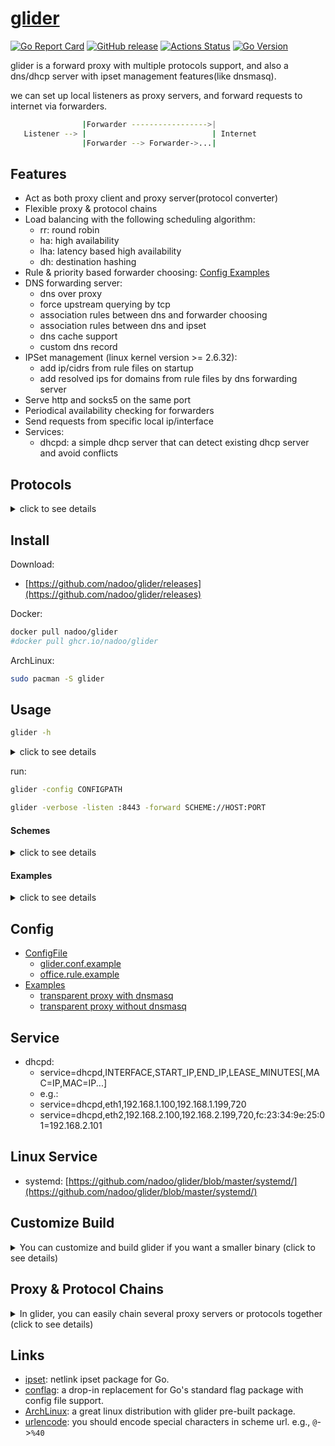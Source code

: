 # [glider](https://github.com/nadoo/glider)

[![Go Report Card](https://goreportcard.com/badge/github.com/nadoo/glider?style=flat-square)](https://goreportcard.com/report/github.com/nadoo/glider)
[![GitHub release](https://img.shields.io/github/v/release/nadoo/glider.svg?style=flat-square&include_prereleases)](https://github.com/nadoo/glider/releases)
[![Actions Status](https://img.shields.io/github/workflow/status/nadoo/glider/Build?style=flat-square)](https://github.com/nadoo/glider/actions)
[![Go Version](https://img.shields.io/github/go-mod/go-version/nadoo/glider?style=flat-square)](https://go.dev/dl/)

glider is a forward proxy with multiple protocols support, and also a dns/dhcp server with ipset management features(like dnsmasq).

we can set up local listeners as proxy servers, and forward requests to internet via forwarders.

```bash
                |Forwarder ----------------->|
   Listener --> |                            | Internet
                |Forwarder --> Forwarder->...|
```

## Features
- Act as both proxy client and proxy server(protocol converter)
- Flexible proxy & protocol chains
- Load balancing with the following scheduling algorithm:
  - rr: round robin
  - ha: high availability 
  - lha: latency based high availability
  - dh: destination hashing
- Rule & priority based forwarder choosing: [Config Examples](config/examples)
- DNS forwarding server:
  - dns over proxy
  - force upstream querying by tcp
  - association rules between dns and forwarder choosing
  - association rules between dns and ipset
  - dns cache support
  - custom dns record
- IPSet management (linux kernel version >= 2.6.32):
  - add ip/cidrs from rule files on startup
  - add resolved ips for domains from rule files by dns forwarding server
- Serve http and socks5 on the same port
- Periodical availability checking for forwarders
- Send requests from specific local ip/interface
- Services: 
  - dhcpd: a simple dhcp server that can detect existing dhcp server and avoid conflicts

## Protocols

<details>
<summary>click to see details</summary>

|Protocol       | Listen/TCP |  Listen/UDP | Forward/TCP | Forward/UDP | Description
|:-:            |:-:|:-:|:-:|:-:|:-
|Mixed          |√|√| | |http+socks5 server
|HTTP           |√| |√| |client & server
|SOCKS5         |√|√|√|√|client & server
|SS             |√|√|√|√|client & server
|Trojan         |√|√|√|√|client & server
|Trojanc        |√|√|√|√|trojan cleartext(without tls)
|VLESS          |√|√|√|√|client & server
|VMess          | | |√|√|client only
|SSR            | | |√| |client only
|SSH            | | |√| |client only
|SOCKS4         | | |√| |client only
|SOCKS4A        | | |√| |client only
|TCP            |√| |√| |tcp tunnel client & server
|UDP            | |√| |√|udp tunnel client & server
|TLS            |√| |√| |transport client & server
|KCP            | |√|√| |transport client & server
|Unix           |√|√|√|√|transport client & server
|Smux           |√| |√| |transport client & server
|Websocket(WS)  |√| |√| |transport client & server
|WS Secure      |√| |√| |websocket secure (wss)
|Proxy Protocol |√| | | |version 1 server only
|Simple-Obfs    | | |√| |transport client only
|Redir          |√| | | |linux redirect proxy
|Redir6         |√| | | |linux redirect proxy(ipv6)
|Tproxy         | |√| | |linux tproxy(udp only)
|Reject         | | |√|√|reject all requests

</details>

## Install

Download:
- [https://github.com/nadoo/glider/releases](https://github.com/nadoo/glider/releases)

Docker:
```bash
docker pull nadoo/glider
#docker pull ghcr.io/nadoo/glider
```

ArchLinux:
```bash
sudo pacman -S glider
```

## Usage

```bash
glider -h
```
<details>
<summary>click to see details</summary>

```bash
glider 0.16.0 usage:
  -check string
    	check=tcp[://HOST:PORT]: tcp port connect check
    	check=http://HOST[:PORT][/URI][#expect=REGEX_MATCH_IN_RESP_LINE]
    	check=https://HOST[:PORT][/URI][#expect=REGEX_MATCH_IN_RESP_LINE]
    	check=file://SCRIPT_PATH: run a check script, healthy when exitcode=0, environment variables: FORWARDER_ADDR
    	check=disable: disable health check (default "http://www.msftconnecttest.com/connecttest.txt#expect=200")
  -checkdisabledonly
    	check disabled fowarders only
  -checkinterval int
    	fowarder check interval(seconds) (default 30)
  -checktimeout int
    	fowarder check timeout(seconds) (default 10)
  -checktolerance int
    	fowarder check tolerance(ms), switch only when new_latency < old_latency - tolerance, only used in lha mode
  -config string
    	config file path
  -dialtimeout int
    	dial timeout(seconds) (default 3)
  -dns string
    	local dns server listen address
  -dnsalwaystcp
    	always use tcp to query upstream dns servers no matter there is a forwarder or not
  -dnscachelog
    	show query log of dns cache
  -dnscachesize int
    	size of CACHE (default 4096)
  -dnsmaxttl int
    	maximum TTL value for entries in the CACHE(seconds) (default 1800)
  -dnsminttl int
    	minimum TTL value for entries in the CACHE(seconds)
  -dnsnoaaaa
    	disable AAAA query
  -dnsrecord value
    	custom dns record, format: domain/ip
  -dnsserver value
    	remote dns server address
  -dnstimeout int
    	timeout value used in multiple dnsservers switch(seconds) (default 3)
  -forward value
    	forward url, format: SCHEME://[USER|METHOD:PASSWORD@][HOST]:PORT?PARAMS[,SCHEME://[USER|METHOD:PASSWORD@][HOST]:PORT?PARAMS]
  -include value
    	include file
  -interface string
    	source ip or source interface
  -listen value
    	listen url, format: SCHEME://[USER|METHOD:PASSWORD@][HOST]:PORT?PARAMS
  -logflags int
    	log flags, do not change it if you do not know what it is, ref: https://pkg.go.dev/log#pkg-constants (default 19)
  -maxfailures int
    	max failures to change forwarder status to disabled (default 3)
  -relaytimeout int
    	relay timeout(seconds)
  -rulefile value
    	rule file path
  -rules-dir string
    	rule file folder
  -service value
    	run specified services, format: SERVICE_NAME[,SERVICE_CONFIG]
  -strategy string
    	forward strategy, default: rr (default "rr")
  -tcpbufsize int
    	tcp buffer size in Bytes (default 32768)
  -udpbufsize int
    	udp buffer size in Bytes (default 2048)
  -verbose
    	verbose mode
```

</details>

run:
```bash
glider -config CONFIGPATH
```
```bash
glider -verbose -listen :8443 -forward SCHEME://HOST:PORT
```

#### Schemes

<details>
<summary>click to see details</summary>

```bash
Available schemes:
  listen: mixed ss socks5 http vless trojan trojanc redir redir6 tproxy tcp udp tls ws wss unix smux kcp pxyproto
  forward: direct reject ss socks4 socks5 http ssr ssh vless vmess trojan trojanc tcp udp tls ws wss unix smux kcp simple-obfs

Socks5 scheme:
  socks://[user:pass@]host:port

SS scheme:
  ss://method:pass@host:port

Available methods for ss:
  AEAD Ciphers:
    AEAD_AES_128_GCM AEAD_AES_192_GCM AEAD_AES_256_GCM AEAD_CHACHA20_POLY1305 AEAD_XCHACHA20_POLY1305
  Stream Ciphers:
    AES-128-CFB AES-128-CTR AES-192-CFB AES-192-CTR AES-256-CFB AES-256-CTR CHACHA20-IETF XCHACHA20 CHACHA20 RC4-MD5
  Alias:
    chacha20-ietf-poly1305 = AEAD_CHACHA20_POLY1305, xchacha20-ietf-poly1305 = AEAD_XCHACHA20_POLY1305
  Plain: NONE

SSR scheme:
  ssr://method:pass@host:port?protocol=xxx&protocol_param=yyy&obfs=zzz&obfs_param=xyz

SSH scheme:
  ssh://user[:pass]@host:port[?key=keypath&timeout=SECONDS]
    timeout: timeout of ssh handshake and channel operation, default: 5

VMess scheme:
  vmess://[security:]uuid@host:port[?alterID=num]
    if alterID=0 or not set, VMessAEAD will be enabled

Available security for vmess:
  zero, none, aes-128-gcm, chacha20-poly1305
  
VLESS scheme:
  vless://uuid@host:port[?fallback=127.0.0.1:80]

Trojan client scheme:
  trojan://pass@host:port[?serverName=SERVERNAME][&skipVerify=true][&cert=PATH]
  trojanc://pass@host:port     (cleartext, without TLS)

Trojan server scheme:
  trojan://pass@host:port?cert=PATH&key=PATH[&fallback=127.0.0.1]
  trojanc://pass@host:port[?fallback=127.0.0.1]     (cleartext, without TLS)

TLS client scheme:
  tls://host:port[?serverName=SERVERNAME][&skipVerify=true][&cert=PATH][&alpn=proto1][&alpn=proto2]

Proxy over tls client:
  tls://host:port[?skipVerify=true][&serverName=SERVERNAME],scheme://
  tls://host:port[?skipVerify=true],http://[user:pass@]
  tls://host:port[?skipVerify=true],socks5://[user:pass@]
  tls://host:port[?skipVerify=true],vmess://[security:]uuid@?alterID=num

TLS server scheme:
  tls://host:port?cert=PATH&key=PATH[&alpn=proto1][&alpn=proto2]

Proxy over tls server:
  tls://host:port?cert=PATH&key=PATH,scheme://
  tls://host:port?cert=PATH&key=PATH,http://
  tls://host:port?cert=PATH&key=PATH,socks5://
  tls://host:port?cert=PATH&key=PATH,ss://method:pass@

Websocket client scheme:
  ws://host:port[/path][?host=HOST][&origin=ORIGIN]
  wss://host:port[/path][?serverName=SERVERNAME][&skipVerify=true][&cert=PATH][&host=HOST][&origin=ORIGIN]

Websocket server scheme:
  ws://:port[/path][?host=HOST]
  wss://:port[/path]?cert=PATH&key=PATH[?host=HOST]

Websocket with a specified proxy protocol:
  ws://host:port[/path][?host=HOST],scheme://
  ws://host:port[/path][?host=HOST],http://[user:pass@]
  ws://host:port[/path][?host=HOST],socks5://[user:pass@]

TLS and Websocket with a specified proxy protocol:
  tls://host:port[?skipVerify=true][&serverName=SERVERNAME],ws://[@/path[?host=HOST]],scheme://
  tls://host:port[?skipVerify=true],ws://[@/path[?host=HOST]],http://[user:pass@]
  tls://host:port[?skipVerify=true],ws://[@/path[?host=HOST]],socks5://[user:pass@]
  tls://host:port[?skipVerify=true],ws://[@/path[?host=HOST]],vmess://[security:]uuid@?alterID=num

Unix domain socket scheme:
  unix://path

Smux scheme:
  smux://host:port

KCP scheme:
  kcp://CRYPT:KEY@host:port[?dataShards=NUM&parityShards=NUM&mode=MODE]

Available crypt types for KCP:
  none, sm4, tea, xor, aes, aes-128, aes-192, blowfish, twofish, cast5, 3des, xtea, salsa20

Available modes for KCP:
  fast, fast2, fast3, normal, default: fast

Simple-Obfs scheme:
  simple-obfs://host:port[?type=TYPE&host=HOST&uri=URI&ua=UA]

Available types for simple-obfs:
  http, tls

DNS forwarding server:
  dns=:53
  dnsserver=8.8.8.8:53
  dnsserver=1.1.1.1:53
  dnsrecord=www.example.com/1.2.3.4
  dnsrecord=www.example.com/2606:2800:220:1:248:1893:25c8:1946

Available forward strategies:
  rr: Round Robin mode
  ha: High Availability mode
  lha: Latency based High Availability mode
  dh: Destination Hashing mode

Forwarder option scheme: FORWARD_URL#OPTIONS
  priority: set the priority of that forwarder, default:0
  interface: set local interface or ip address used to connect remote server
  -
  Examples:
    socks5://1.1.1.1:1080#priority=100
    vmess://[security:]uuid@host:port?alterID=num#priority=200
    vmess://[security:]uuid@host:port?alterID=num#priority=200&interface=192.168.1.99
    vmess://[security:]uuid@host:port?alterID=num#priority=200&interface=eth0

Services:
  dhcpd: service=dhcpd,INTERFACE,START_IP,END_IP,LEASE_MINUTES[,MAC=IP,MAC=IP...]
    e.g.,service=dhcpd,eth1,192.168.1.100,192.168.1.199,720

Config file format(see `./glider.conf.example` as an example):
  # COMMENT LINE
  KEY=VALUE
  KEY=VALUE
  # KEY equals to command line flag name: listen forward strategy...
```

</details>

#### Examples

<details>
<summary>click to see details</summary>

```bash
Examples:
  glider -config glider.conf
    -run glider with specified config file.

  glider -listen :8443 -verbose
    -listen on :8443, serve as http/socks5 proxy on the same port, in verbose mode.

  glider -listen ss://AEAD_AES_128_GCM:pass@:8443 -verbose
    -listen on 0.0.0.0:8443 as a ss server.

  glider -listen tls://:443?cert=crtFilePath&key=keyFilePath,http:// -verbose
    -listen on :443 as a https(http over tls) proxy server.

  glider -listen http://:8080 -forward socks5://127.0.0.1:1080
    -listen on :8080 as a http proxy server, forward all requests via socks5 server.

  glider -listen socks5://:1080 -forward "tls://abc.com:443,vmess://security:uuid@?alterID=10"
    -listen on :1080 as a socks5 server, forward all requests via remote tls+vmess server.

  glider -listen socks5://:1080 -forward ss://method:pass@server1:port1 -forward ss://method:pass@server2:port2 -strategy rr
    -listen on :1080 as socks5 server, forward requests via server1 and server2 in round robin mode.

  glider -listen tcp://:80 -forward tcp://2.2.2.2:80
    -tcp tunnel: listen on :80 and forward all requests to 2.2.2.2:80.

  glider -listen udp://:53 -forward ss://method:pass@1.1.1.1:8443,udp://8.8.8.8:53
    -listen on :53 and forward all udp requests to 8.8.8.8:53 via remote ss server.

  glider -listen socks5://:1080 -listen http://:8080 -forward ss://method:pass@1.1.1.1:8443
    -listen on :1080 as socks5 server, :8080 as http proxy server, forward all requests via remote ss server.

  glider -verbose -listen -dns=:53 -dnsserver=8.8.8.8:53 -forward ss://method:pass@server:port -dnsrecord=www.example.com/1.2.3.4
    -listen on :53 as dns server, forward to 8.8.8.8:53 via ss server.
```

</details>

## Config

- [ConfigFile](config)
  - [glider.conf.example](config/glider.conf.example)
  - [office.rule.example](config/rules.d/office.rule.example)
- [Examples](config/examples)
  - [transparent proxy with dnsmasq](config/examples/8.transparent_proxy_with_dnsmasq)
  - [transparent proxy without dnsmasq](config/examples/9.transparent_proxy_without_dnsmasq)

## Service

- dhcpd: 
  - service=dhcpd,INTERFACE,START_IP,END_IP,LEASE_MINUTES[,MAC=IP,MAC=IP...]
  - e.g.:
  - service=dhcpd,eth1,192.168.1.100,192.168.1.199,720
  - service=dhcpd,eth2,192.168.2.100,192.168.2.199,720,fc:23:34:9e:25:01=192.168.2.101

## Linux Service

- systemd: [https://github.com/nadoo/glider/blob/master/systemd/](https://github.com/nadoo/glider/blob/master/systemd/)

## Customize Build

<details><summary>You can customize and build glider if you want a smaller binary (click to see details)</summary>


1. Clone the source code:
  ```bash
  git clone https://github.com/nadoo/glider && cd glider
  ```
2. Customize features:

  ```bash
  open `feature.go` & `feature_linux.go`, comment out the packages you don't need
  // _ "github.com/nadoo/glider/proxy/kcp"
  ```

3. Build it(requires **Go 1.17+** )
  ```bash
  go build -v -ldflags "-s -w"
  ```

  </details>

## Proxy & Protocol Chains
<details><summary>In glider, you can easily chain several proxy servers or protocols together (click to see details)</summary>

- Chain proxy servers:

  ```bash
  forward=http://1.1.1.1:80,socks5://2.2.2.2:1080,ss://method:pass@3.3.3.3:8443@
  ```

- Chain protocols: https proxy (http over tls)

  ```bash
  forward=tls://server.com:443,http://
  ```

- Chain protocols: vmess over ws over tls

  ```bash
  forward=tls://server.com:443,ws://,vmess://5a146038-0b56-4e95-b1dc-5c6f5a32cd98@?alterID=2
  ```

- Chain protocols and servers:

  ``` bash
  forward=socks5://1.1.1.1:1080,tls://server.com:443,vmess://5a146038-0b56-4e95-b1dc-5c6f5a32cd98@?alterID=2
  ```

- Chain protocols in listener: https proxy server

  ``` bash
  listen=tls://:443?cert=crtFilePath&key=keyFilePath,http://
  ```

- Chain protocols in listener: http over smux over websocket proxy server

  ``` bash
  listen=ws://:10000,smux://,http://
  ```

</details>

## Links

- [ipset](https://github.com/nadoo/ipset): netlink ipset package for Go.
- [conflag](https://github.com/nadoo/conflag): a drop-in replacement for Go's standard flag package with config file support.
- [ArchLinux](https://www.archlinux.org/packages/community/x86_64/glider): a great linux distribution with glider pre-built package.
- [urlencode](https://www.w3schools.com/tags/ref_urlencode.asp): you should encode special characters in scheme url. e.g., `@`->`%40`

